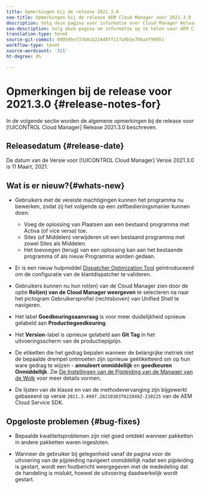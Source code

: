 ```yaml
---
title: Opmerkingen bij de release 2021.3.0
seo-title: Opmerkingen bij de release AEM Cloud Manager voor 2021.3.0
description: Volg deze pagina voor informatie over Cloud Manager Release 2021.3.0
seo-description: Volg deze pagina om informatie op te halen voor AEM Cloud Manager Release 2021.3.0
translation-type: tm+mt
source-git-commit: 090505e737b8cb224d87f117a9b5e786a4f99851
workflow-type: tm+mt
source-wordcount: '311'
ht-degree: 0%

---
```


# Opmerkingen bij de release voor 2021.3.0 {#release-notes-for}

In de volgende sectie worden de algemene opmerkingen bij de release voor [!UICONTROL Cloud Manager] Release 2021.3.0 beschreven.

## Releasedatum {#release-date}

De datum van de Versie voor [!UICONTROL Cloud Manager] Versie 2021.3.0 is 11 Maart, 2021.

## Wat is er nieuw?{#whats-new}

* Gebruikers met de vereiste machtigingen kunnen het programma nu bewerken, zodat zij het volgende op een zelfbedieningsmanier kunnen doen:

   * Voeg de oplossing van Plaatsen aan een bestaand programma met Activa (of vice versa) toe.
   * Sites (of Middelen) verwijderen uit een bestaand programma met zowel Sites als Middelen.
   * Het toevoegen (terug) van een oplossing kan aan het bestaande programma of als nieuw Programma worden gedaan.

* Er is een nieuw hulpmiddel [Dispatcher Optimization Tool](https://experienceleague.adobe.com/docs/experience-manager-cloud-manager/using/how-to-use/custom-code-quality-rules.html?lang=en#dispatcher-optimization-tool-rules) geïntroduceerd om de configuratie van de klantdispatcher te valideren.

* Gebruikers kunnen nu hun rol(en) van de Cloud Manager zien door de optie **Rol(en) van de Cloud Manager weergeven** te selecteren na naar het pictogram Gebruikersprofiel (rechtsboven) van Unified Shell te navigeren.

* Het label **Goedkeuringsaanvraag** is voor meer duidelijkheid opnieuw gelabeld aan **Productiegoedkeuring**.

* Het **Version**-label is opnieuw gelabeld aan **Git Tag** in het uitvoeringsscherm van de productiepijplijn.

* De etiketten die het gedrag bepalen wanneer de belangrijke metriek niet de bepaalde drempel ontmoeten zijn opnieuw geëtiketteerd om op hun ware gedrag te wijzen - **annuleert onmiddellijk** en **goedkeuren Onmiddellijk**. Zie [De Instellingen van de Pijpleiding van de Manager van de Wolk](https://experienceleague.adobe.com/docs/experience-manager-cloud-manager/using/how-to-use/configuring-pipeline.html?lang=en#configuring-the-pipeline-settings-from-cloud-manager) voor meer details vormen.

* De lijsten van de klasse en van de methodevervanging zijn bijgewerkt gebaseerd op versie `2021.3.4997.20210303T022849Z-210225` van de AEM Cloud Service SDK.

## Opgeloste problemen {#bug-fixes}

* Bepaalde kwaliteitsproblemen zijn niet goed ontdekt wanneer pakketten in andere pakketten waren ingesloten.

* Wanneer de gebruiker bij gelegenheid vanaf de pagina voor de uitvoering van de pijpleiding navigeert onmiddellijk nadat een pijpleiding is gestart, wordt een foutbericht weergegeven met de mededeling dat de handeling is mislukt, hoewel de uitvoering daadwerkelijk wordt gestart.